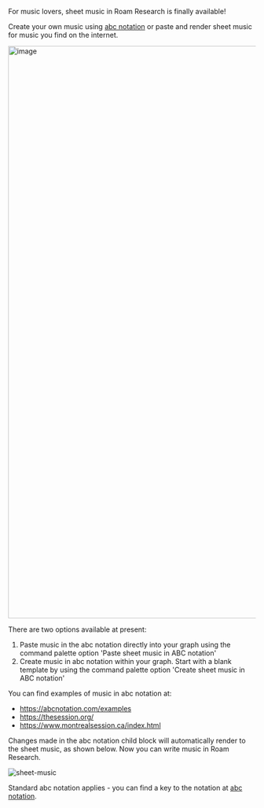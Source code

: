 For music lovers, sheet music in Roam Research is finally available!

Create your own music using [abc notation](https://abcnotation.com/wiki/abc:standard) or paste and render sheet music for music you find on the internet.

<img width="1164" alt="image" src="https://github.com/mlava/sheet-music/assets/6857790/b6dda5bd-8722-4ee8-abfb-07a735a8275a">


There are two options available at present:
1. Paste music in the abc notation directly into your graph using the command palette option 'Paste sheet music in ABC notation'
2. Create music in abc notation within your graph. Start with a blank template by using the command palette option 'Create sheet music in ABC notation'

You can find examples of music in abc notation at:
- https://abcnotation.com/examples
- https://thesession.org/
- https://www.montrealsession.ca/index.html

Changes made in the abc notation child block will automatically render to the sheet music, as shown below. Now you can write music in Roam Research.

![sheet-music](https://github.com/mlava/sheet-music/assets/6857790/9a360d0a-c9c0-4ef7-bd23-deab636e0a56)

Standard abc notation applies - you can find a key to the notation at [abc notation](https://abcnotation.com/wiki/abc:standard).

